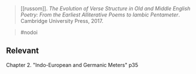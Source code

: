 > [[russom]]. *The Evolution of Verse Structure in Old and Middle English Poetry: From the Earliest Alliterative Poems to Iambic Pentameter*. Cambridge University Press, 2017.

> #nodoi

## Relevant
Chapter 2. "Indo-European and Germanic Meters" p35